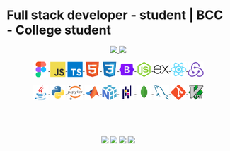 # **Full stack developer - student | BCC - College student**

<div align="center">
  <a href="https://github.com/LoukasLoukanos">
  <img height="180em" src="https://github-readme-stats.vercel.app/api?username=LoukasLoukanos&show_icons=true&theme=tokyonight&include_all_commits=true&count_private=true"/>
  <img height="180em" src="https://github-readme-stats.vercel.app/api/top-langs/?username=LoukasLoukanos&layout=compact&langs_count=20&theme=tokyonight"/>
</div>

<div align="center"><br>
  <img align="center" alt="figma" width="35" src="https://github.com/devicons/devicon/blob/master/icons/figma/figma-original.svg">
  <img align="center" alt="Js" width="35" src="https://github.com/devicons/devicon/blob/master/icons/javascript/javascript-original.svg">
  <img align="center" alt="Ts" width="35" src="https://github.com/devicons/devicon/blob/master/icons/typescript/typescript-original.svg">
  <img align="center" alt="HTML5" width="35" src="https://github.com/devicons/devicon/blob/master/icons/html5/html5-original.svg">
  <img align="center" alt="CSS3" width="35" src="https://github.com/devicons/devicon/blob/master/icons/css3/css3-original.svg">
  <img align="center" alt="Bootstrap" width="35" src="https://github.com/devicons/devicon/blob/master/icons/bootstrap/bootstrap-original.svg">
  <img align="center" alt="NodeJs" width="35" src="https://github.com/devicons/devicon/blob/master/icons/nodejs/nodejs-original.svg">
  <img align="center" alt="Express" width="35" src="https://github.com/devicons/devicon/blob/master/icons/express/express-original.svg">
  <img align="center" alt="React" width="35" src="https://github.com/devicons/devicon/blob/master/icons/react/react-original.svg">
  <img align="center" alt="Redux" width="35" src="https://github.com/devicons/devicon/blob/master/icons/redux/redux-original.svg">
  </br></br>
  <img align="center" alt="Java" width="35" src="https://github.com/devicons/devicon/blob/master/icons/java/java-original.svg">
  <img align="center" alt="Python" width="35" src="https://github.com/devicons/devicon/blob/master/icons/python/python-original.svg">
  <img align="center" alt="Jupyter" width="35" src="https://github.com/devicons/devicon/blob/master/icons/jupyter/jupyter-original-wordmark.svg">
  <img align="center" alt="Matlab" width="35" src="https://github.com/devicons/devicon/blob/master/icons/matlab/matlab-original.svg">
  <img align="center" alt="NumPy" width="35" src="https://github.com/devicons/devicon/blob/master/icons/numpy/numpy-original.svg">
  <img align="center" alt="Pandas" width="35" src="https://github.com/devicons/devicon/blob/master/icons/pandas/pandas-original.svg">
  <img align="center" alt="noSQL(mongoDB)" width="35" src="https://github.com/devicons/devicon/blob/master/icons/mongodb/mongodb-original.svg">
  <img align="center" alt="SQL(MySQL)" width="35" src="https://github.com/devicons/devicon/blob/master/icons/mysql/mysql-original.svg">
  <img align="center" alt="Git" width="35" src="https://github.com/devicons/devicon/blob/master/icons/git/git-original.svg">
  <img align="center" alt="Vim" width="35" src="https://github.com/devicons/devicon/blob/master/icons/vim/vim-original.svg">
</div>

</br></br>

<div align="center" style="padding: 20px;"> 
  <a href="https://www.instagram.com/lucaschagasribeir/?igshid=YmMyMTA2M2Y%3D" target="_blank"><img src="https://img.shields.io/badge/-Instagram-%23E4405F?style=for-the-badge&logo=instagram&logoColor=white" target="_blank"></a>
  <a href="https://discord.com/channels/834111810725871677/951527614835720252" target="_blank"><img src="https://img.shields.io/badge/Discord-7289DA?style=for-the-badge&logo=discord&logoColor=white" target="_blank"></a> 
  <a href="https://mail.google.com/mail/u/0/" target="_blank"><img src="https://img.shields.io/badge/-Gmail-%23333?style=for-the-badge&logo=gmail&logoColor=white" target="_blank"></a>
  <a href="https://www.linkedin.com/in/lucas-chagas-ribeiro-07b906207" target="_blank"><img src="https://img.shields.io/badge/-LinkedIn-%230077B5?style=for-the-badge&logo=linkedin&logoColor=white" target="_blank"></a>
</div>
